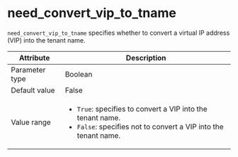 # need_convert_vip_to_tname

`need_convert_vip_to_tname` specifies whether to convert a virtual IP address (VIP) into the tenant name.

| Attribute | Description |
|----------|---------|
| Parameter type | Boolean |
| Default value | False |
| Value range | <ul><li>`True`: specifies to convert a VIP into the tenant name.</li><li>`False`: specifies not to convert a VIP into the tenant name.</li></ul> |
